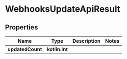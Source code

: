 
# WebhooksUpdateApiResult

## Properties
| Name | Type | Description | Notes |
| ------------ | ------------- | ------------- | ------------- |
| **updatedCount** | **kotlin.Int** |  |  |



